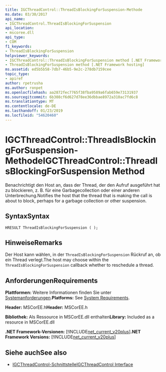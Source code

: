 ```yaml
---
title: IGCThreadControl::ThreadIsBlockingForSuspension-Methode
ms.date: 03/30/2017
api_name:
- IGCThreadControl.ThreadIsBlockingForSuspension
api_location:
- mscoree.dll
api_type:
- COM
f1_keywords:
- ThreadIsBlockingForSuspension
helpviewer_keywords:
- IGCThreadControl::ThreadIsBlockingForSuspension method [.NET Framework hosting]
- ThreadIsBlockingForSuspension method [.NET Framework hosting]
ms.assetid: ed5b5b58-7db7-46b5-9e2c-278db7159cee
topic_type:
- apiref
author: rpetrusha
ms.author: ronpet
ms.openlocfilehash: aa2872fec7765f38fba9589a6fab659e73131937
ms.sourcegitcommit: 6b308cf6d627d78ee36dbbae8972a310ac7fd6c8
ms.translationtype: MT
ms.contentlocale: de-DE
ms.lasthandoff: 01/23/2019
ms.locfileid: "54620460"
---
```

# <a name="igcthreadcontrolthreadisblockingforsuspension-method"></a><span data-ttu-id="b8dbc-102">IGCThreadControl::ThreadIsBlockingForSuspension-Methode</span><span class="sxs-lookup"><span data-stu-id="b8dbc-102">IGCThreadControl::ThreadIsBlockingForSuspension Method</span></span>
<span data-ttu-id="b8dbc-103">Benachrichtigt den Host an, dass der Thread, der den Aufruf ausgeführt hat zu blockieren, z. B. für eine Garbagecollection oder einer anderen Unterbrechung.</span><span class="sxs-lookup"><span data-stu-id="b8dbc-103">Notifies the host that the thread that is making the call is about to block, perhaps for a garbage collection or other suspension.</span></span>  
  
## <a name="syntax"></a><span data-ttu-id="b8dbc-104">Syntax</span><span class="sxs-lookup"><span data-stu-id="b8dbc-104">Syntax</span></span>  
  
```  
HRESULT ThreadIsBlockingForSuspension ( );  
```  
  
## <a name="remarks"></a><span data-ttu-id="b8dbc-105">Hinweise</span><span class="sxs-lookup"><span data-stu-id="b8dbc-105">Remarks</span></span>  
 <span data-ttu-id="b8dbc-106">Der Host kann wählen, in der `ThreadIsBlockingForSuspension` Rückruf an, ob ein Thread verlegt.</span><span class="sxs-lookup"><span data-stu-id="b8dbc-106">The host may choose within the `ThreadIsBlockingForSuspension` callback whether to reschedule a thread.</span></span>  
  
## <a name="requirements"></a><span data-ttu-id="b8dbc-107">Anforderungen</span><span class="sxs-lookup"><span data-stu-id="b8dbc-107">Requirements</span></span>  
 <span data-ttu-id="b8dbc-108">**Plattformen:** Weitere Informationen finden Sie unter [Systemanforderungen](../../../../docs/framework/get-started/system-requirements.md).</span><span class="sxs-lookup"><span data-stu-id="b8dbc-108">**Platforms:** See [System Requirements](../../../../docs/framework/get-started/system-requirements.md).</span></span>  
  
 <span data-ttu-id="b8dbc-109">**Header:** MSCorEE.h</span><span class="sxs-lookup"><span data-stu-id="b8dbc-109">**Header:** MSCorEE.h</span></span>  
  
 <span data-ttu-id="b8dbc-110">**Bibliothek:** Als Ressource in MSCorEE.dll enthalten</span><span class="sxs-lookup"><span data-stu-id="b8dbc-110">**Library:** Included as a resource in MSCorEE.dll</span></span>  
  
 <span data-ttu-id="b8dbc-111">**.NET Framework-Versionen:** [!INCLUDE[net_current_v20plus](../../../../includes/net-current-v20plus-md.md)]</span><span class="sxs-lookup"><span data-stu-id="b8dbc-111">**.NET Framework Versions:** [!INCLUDE[net_current_v20plus](../../../../includes/net-current-v20plus-md.md)]</span></span>  
  
## <a name="see-also"></a><span data-ttu-id="b8dbc-112">Siehe auch</span><span class="sxs-lookup"><span data-stu-id="b8dbc-112">See also</span></span>
- [<span data-ttu-id="b8dbc-113">IGCThreadControl-Schnittstelle</span><span class="sxs-lookup"><span data-stu-id="b8dbc-113">IGCThreadControl Interface</span></span>](../../../../docs/framework/unmanaged-api/hosting/igcthreadcontrol-interface.md)
